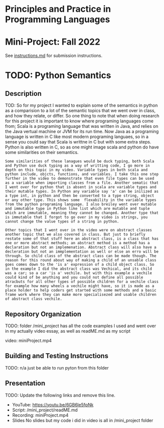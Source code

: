 # Principles and Practice in Programming Languages

# Mini-Project: Fall 2022

See [instructions.md](instructions.md) for submission instructions.

# TODO: Python Semantics

## Description

TOD: So  for my project I wanted to explain some of the semantics in python as a comparision to a lot of the semantic topics that we went  over in class, and how they relate, or differ. So one thing to note that when doing research for this project it is important to know where programing languages come from; Scala is a programing language that was written in Java, and relies on the Java vertual machine or JVM for its run time. Now Java as a programing language is written in C like most modern programing languaes, so in a sense you could say that Scala is writtne in C but with some extra steps. Python is also written in C, so as one might image scala and python do have some similarities on their semantics.

    Some similarities of these lanagues would be duck typing, both Scala and Python use duck typing as a way of writting code, I go more in depth on this topic in my video. Variable types in both scala and python include, objcts, functions, and variables. I take this one step further in the video to demonstrate that even file types can be used as a variable when importing classes from a file. Another sematic that I went over for python that is absent in scala are variable types and their mutable types. In Python any variable say 'a' can be inilized as a type int, in python and then be converted to a type string, object or any other type. This shows some  flexability in the variable types from the python programing language. I also breiley went over mutable and immutable type in Python like list which are mutable and tuple which are immutable, meaning they cannot be changed. Another type that is immutable that I forgot to go over in my video is strings, you cannot change the value types of a string in python.

    Other topics that I went over in the video were on abstract classes another topic that we also covered in class. But just to briefly restate some of that stuff here an abstract class, is a class that has one or more abstract methods; an abstract method is a method has a declaration but not an implemenation. Abstract class will also have a decleration but not an immplementation as well or else an erro will be through. So child class of the abstract class can be made though. The reason for this round about way of making a child of an unsable class goes comes down to the 'is a' expression of a child object class. So in the example I did the abstract class was Vechical, and its child was a car; so a car 'is a' vechile. but with this example a vechile could kind of be anything and you could not define all possible atracbuts for all other types of possible children for a vechile class for example how many wheels a vechile might have, so it is made as a place holder to help coders get started with some methods and a basic frame work where they can make more specialisezed and usable children of abstract class vechile.

## Repository Organization

TODO: folder /mini_project has all the code examples I used and went over in my actually video essay, as well as readME.md as my script

video: miniProject.mp4

## Building and Testing Instructions

TODO: n/a just be able to run pyton from this folder

## Presentation

TODO: Update the following links and remove this line.

- YouTube: https://youtu.be/6GB6le5fpNk
- Script: /mini_project/readME.md
- Recording: miniProject.mp4
- Slides No slides but my code i did in video is all in /mini_project folder
